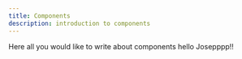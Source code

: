 ```yaml
---
title: Components
description: introduction to components
---
```


Here all you would like to write about components
hello Josepppp!!
